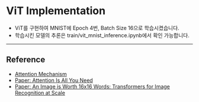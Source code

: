 # ViT Implementation
* ViT를 구현하여 MNIST에 Epoch 4번, Batch Size 16으로 학습시켰습니다.
* 학습시킨 모델의 추론은 train/vit_mnist_inference.ipynb에서 확인 가능합니다.
* * *
## Reference
* [Attention Mechanism](https://ratsgo.github.io/nlpbook/docs/language_model/tr_self_attention/)
* [Paper: Attention Is All You Need](https://arxiv.org/abs/1706.03762)
* [Paper: An Image is Worth 16x16 Words: Transformers for Image Recognition at Scale](https://arxiv.org/abs/2010.11929)
